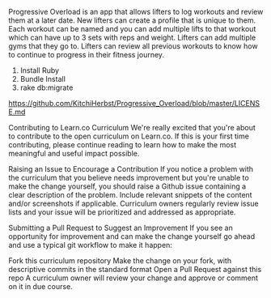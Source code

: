 <!-- Progressive Overload  -->
Progressive Overload is an app that allows lifters to log workouts and review them at a later date. New lifters can create a profile that is unique to them. Each workout can be named and you can add multiple lifts to that workout which can have up to 3 sets with reps and weight. Lifters can add multiple gyms that they go to. Lifters can review all previous workouts to know how to continue to progress in their fitness journey.
<!--                       -->



<!-- Install instructions -->
1. Install Ruby
2. Bundle Install
3. rake db:migrate
<!--                      -->



<!-- Link to content license -->
https://github.com/KitchiHerbst/Progressive_Overload/blob/master/LICENSE.md
<!--                         -->



<!-- Contributors Guide -->
Contributing to Learn.co Curriculum
We're really excited that you're about to contribute to the open curriculum on Learn.co. If this is your first time contributing, please continue reading to learn how to make the most meaningful and useful impact possible.

Raising an Issue to Encourage a Contribution
If you notice a problem with the curriculum that you believe needs improvement but you're unable to make the change yourself, you should raise a Github issue containing a clear description of the problem. Include relevant snippets of the content and/or screenshots if applicable. Curriculum owners regularly review issue lists and your issue will be prioritized and addressed as appropriate.

Submitting a Pull Request to Suggest an Improvement
If you see an opportunity for improvement and can make the change yourself go ahead and use a typical git workflow to make it happen:

Fork this curriculum repository
Make the change on your fork, with descriptive commits in the standard format
Open a Pull Request against this repo
A curriculum owner will review your change and approve or comment on it in due course.
<!--                    -->
